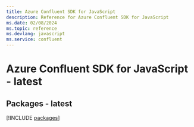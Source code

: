 ```yaml
---
title: Azure Confluent SDK for JavaScript
description: Reference for Azure Confluent SDK for JavaScript
ms.date: 02/08/2024
ms.topic: reference
ms.devlang: javascript
ms.service: confluent
---
```

# Azure Confluent SDK for JavaScript - latest
## Packages - latest
[!INCLUDE [packages](confluent-index.md)]